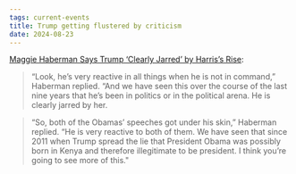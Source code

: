 ```yaml
---
tags: current-events
title: Trump getting flustered by criticism
date: 2024-08-23
---
```


[Maggie Haberman Says Trump ‘Clearly Jarred’ by Harris’s Rise](https://www.mediaite.com/tv/maggie-haberman-says-trump-clearly-jarred-by-harriss-rapid-rise-he-is-not-in-command-of-himself/):

> “Look, he’s very reactive in all things when he is not in command,” Haberman replied. “And we have seen this over the course of the last nine years that he’s been in politics or in the political arena. He is clearly jarred by her. 

> “So, both of the Obamas’ speeches got under his skin,” Haberman replied. “He is very reactive to both of them. We have seen that since 2011 when Trump spread the lie that President Obama was possibly born in Kenya and therefore illegitimate to be president. I think you’re going to see more of this."